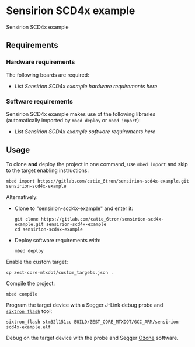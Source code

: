 # Sensirion SCD4x example
Sensirion SCD4x example

## Requirements
### Hardware requirements
The following boards are required:
- *List Sensirion SCD4x example hardware requirements here*

### Software requirements
Sensirion SCD4x example makes use of the following libraries (automatically
imported by `mbed deploy` or `mbed import`):
- *List Sensirion SCD4x example software requirements here*

## Usage
To clone **and** deploy the project in one command, use `mbed import` and skip to the
target enabling instructions:
```shell
mbed import https://gitlab.com/catie_6tron/sensirion-scd4x-example.git sensirion-scd4x-example
```

Alternatively:

- Clone to "sensirion-scd4x-example" and enter it:
  ```shell
  git clone https://gitlab.com/catie_6tron/sensirion-scd4x-example.git sensirion-scd4x-example
  cd sensirion-scd4x-example
  ```

- Deploy software requirements with:
  ```shell
  mbed deploy
  ```

Enable the custom target:
```shell
cp zest-core-mtxdot/custom_targets.json .
```

Compile the project:
```shell
mbed compile
```

Program the target device with a Segger J-Link debug probe and
[`sixtron_flash`](https://gitlab.com/catie_6tron/6tron-flash) tool:
```shell
sixtron_flash stm32l151cc BUILD/ZEST_CORE_MTXDOT/GCC_ARM/sensirion-scd4x-example.elf
```

Debug on the target device with the probe and Segger
[Ozone](https://www.segger.com/products/development-tools/ozone-j-link-debugger)
software.
